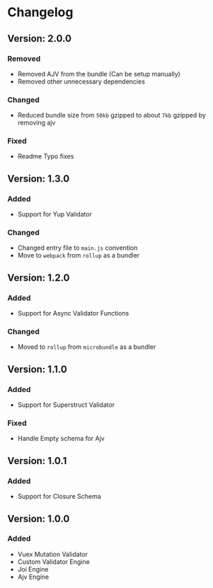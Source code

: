 # Changelog

## Version: 2.0.0
### Removed
- Removed AJV from the bundle (Can be setup manually)
- Removed other unnecessary dependencies
### Changed
- Reduced bundle size from `50kb` gzipped to about `7kb` gzipped by removing ajv
### Fixed
- Readme Typo fixes

## Version: 1.3.0
### Added
- Support for Yup Validator
### Changed
- Changed entry file to `main.js` convention
- Move to `webpack` from `rollup` as a bundler

## Version: 1.2.0
### Added
- Support for Async Validator Functions
### Changed
- Moved to `rollup` from `microbundle` as a bundler

## Version: 1.1.0
### Added
- Support for Superstruct Validator
### Fixed
- Handle Empty schema for Ajv

## Version: 1.0.1
### Added
- Support for Closure Schema

## Version: 1.0.0
### Added
- Vuex Mutation Validator
- Custom Validator Engine
- Joi Engine
- Ajv Engine
